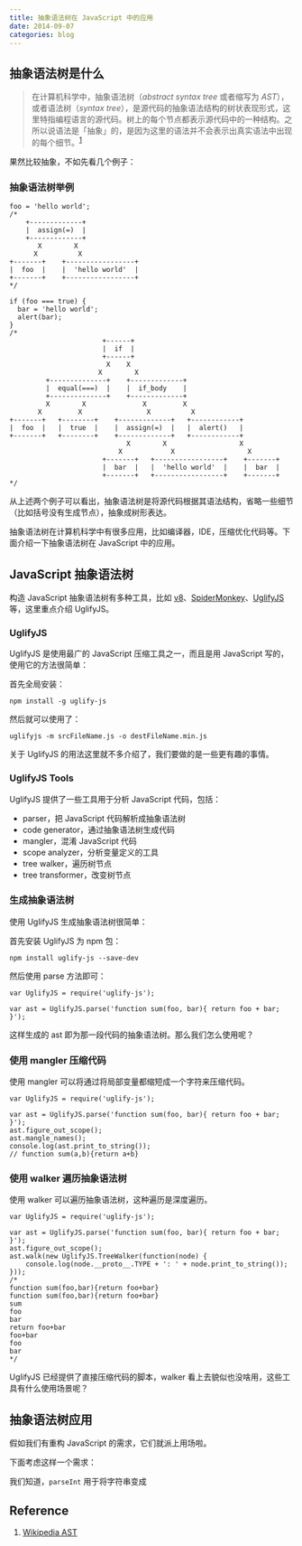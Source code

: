 ```yaml
---
title: 抽象语法树在 JavaScript 中的应用
date: 2014-09-07
categories: blog
---
```


抽象语法树是什么
----------------

> 在计算机科学中，抽象语法树（*abstract syntax tree* 或者缩写为 *AST*），或者语法树（*syntax tree*），是源代码的抽象语法结构的树状表现形式，这里特指编程语言的源代码。树上的每个节点都表示源代码中的一种结构。之所以说语法是「抽象」的，是因为这里的语法并不会表示出真实语法中出现的每个细节。<sup>[1][Wikipedia AST]</sup>

果然比较抽象，不如先看几个例子：

### 抽象语法树举例

```
foo = 'hello world';
/*
    +-------------+             
    |  assign(=)  |             
    +-------------+             
       X        X               
      X          X              
+-------+    +-----------------+
|  foo  |    |  'hello world'  |
+-------+    +-----------------+
*/
```

```
if (foo === true) {
  bar = 'hello world';
  alert(bar);
}
/*
                       +------+                                    
                       |  if  |                                    
                       +------+                                    
                        X    X                                     
                      X        X                                   
         +--------------+    +-------------+                       
         |  equal(===)  |    |  if_body    |                       
         +--------------+    +-------------+                       
         X        X              X         X                       
       X         X                X          X                     
+-------+   +--------+    +-------------+   +------------+         
|  foo  |   |  true  |    |  assign(=)  |   |  alert()   |         
+-------+   +--------+    +-------------+   +------------+         
                             X        X                  X         
                           X            X                  X       
                       +-------+   +-----------------+    +-------+
                       |  bar  |   |  'hello world'  |    |  bar  |
                       +-------+   +-----------------+    +-------+
*/
```

从上述两个例子可以看出，抽象语法树是将源代码根据其语法结构，省略一些细节（比如括号没有生成节点），抽象成树形表达。

抽象语法树在计算机科学中有很多应用，比如编译器，IDE，压缩优化代码等。下面介绍一下抽象语法树在 JavaScript 中的应用。

JavaScript 抽象语法树
---------------------

构造 JavaScript 抽象语法树有多种工具，比如 [v8](https://code.google.com/p/v8/source/browse/branches/bleeding_edge/src/ast.h)、[SpiderMonkey](https://developer.mozilla.org/en-US/docs/Mozilla/Projects/SpiderMonkey/Parser_API)、[UglifyJS](http://lisperator.net/uglifyjs/ast) 等，这里重点介绍 UglifyJS。

### UglifyJS

UglifyJS 是使用最广的 JavaScript 压缩工具之一，而且是用 JavaScript 写的，使用它的方法很简单：

首先全局安装：

```
npm install -g uglify-js
```

然后就可以使用了：

```
uglifyjs -m srcFileName.js -o destFileName.min.js
```

关于 UglifyJS 的用法这里就不多介绍了，我们要做的是一些更有趣的事情。

### UglifyJS Tools

UglifyJS 提供了一些工具用于分析 JavaScript 代码，包括：

- parser，把 JavaScript 代码解析成抽象语法树
- code generator，通过抽象语法树生成代码
- mangler，混淆 JavaScript 代码
- scope analyzer，分析变量定义的工具
- tree walker，遍历树节点
- tree transformer，改变树节点

### 生成抽象语法树

使用 UglifyJS 生成抽象语法树很简单：

首先安装 UglifyJS 为 npm 包：

```
npm install uglify-js --save-dev
```

然后使用 parse 方法即可：

```
var UglifyJS = require('uglify-js');

var ast = UglifyJS.parse('function sum(foo, bar){ return foo + bar; }');
```

这样生成的 ast 即为那一段代码的抽象语法树。那么我们怎么使用呢？

### 使用 mangler 压缩代码

使用 mangler 可以将通过将局部变量都缩短成一个字符来压缩代码。

```
var UglifyJS = require('uglify-js');

var ast = UglifyJS.parse('function sum(foo, bar){ return foo + bar; }');
ast.figure_out_scope();
ast.mangle_names();
console.log(ast.print_to_string());
// function sum(a,b){return a+b}
```

### 使用 walker 遍历抽象语法树

使用 walker 可以遍历抽象语法树，这种遍历是深度遍历。

```
var UglifyJS = require('uglify-js');

var ast = UglifyJS.parse('function sum(foo, bar){ return foo + bar; }');
ast.figure_out_scope();
ast.walk(new UglifyJS.TreeWalker(function(node) {
    console.log(node.__proto__.TYPE + ': ' + node.print_to_string());
}));
/*
function sum(foo,bar){return foo+bar}
function sum(foo,bar){return foo+bar}
sum
foo
bar
return foo+bar
foo+bar
foo
bar
*/
```

UglifyJS 已经提供了直接压缩代码的脚本，walker 看上去貌似也没啥用，这些工具有什么使用场景呢？

抽象语法树应用
--------------

假如我们有重构 JavaScript 的需求，它们就派上用场啦。

下面考虑这样一个需求：

我们知道，`parseInt` 用于将字符串变成

Reference
---------

1. [Wikipedia AST]


[Wikipedia AST]: http://en.wikipedia.org/wiki/Abstract_syntax_tree

